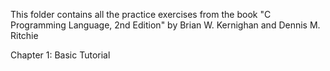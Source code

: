 This folder contains all the practice exercises from the book "C Programming Language, 2nd Edition"
by Brian W. Kernighan and  Dennis M. Ritchie 

Chapter 1: Basic Tutorial

